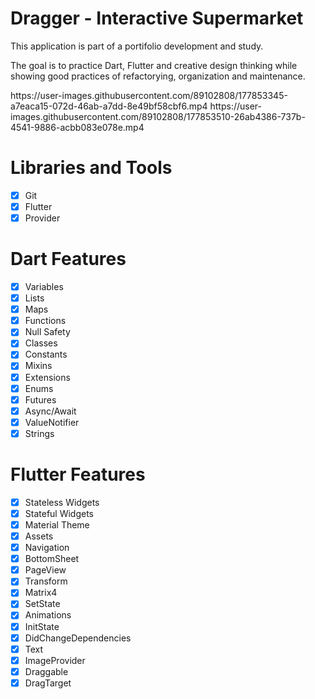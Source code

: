 # Dragger - Interactive Supermarket

This application is part of a portifolio development and study.

The goal is to practice Dart, Flutter and creative design thinking while
showing good practices of refactorying, organization and maintenance.

<p float="left">
  https://user-images.githubusercontent.com/89102808/177853345-a7eaca15-072d-46ab-a7dd-8e49bf58cbf6.mp4
  https://user-images.githubusercontent.com/89102808/177853510-26ab4386-737b-4541-9886-acbb083e078e.mp4
</p>

# Libraries and Tools
- [x] Git
- [x] Flutter
- [x] Provider

# Dart Features
- [x] Variables
- [x] Lists
- [x] Maps
- [x] Functions
- [x] Null Safety
- [x] Classes
- [x] Constants
- [x] Mixins
- [x] Extensions
- [x] Enums
- [x] Futures
- [x] Async/Await
- [x] ValueNotifier
- [x] Strings

# Flutter Features
- [x] Stateless Widgets
- [x] Stateful Widgets
- [x] Material Theme
- [x] Assets
- [x] Navigation
- [x] BottomSheet
- [x] PageView
- [x] Transform
- [x] Matrix4
- [x] SetState
- [x] Animations
- [x] InitState
- [x] DidChangeDependencies
- [x] Text
- [x] ImageProvider
- [x] Draggable
- [x] DragTarget